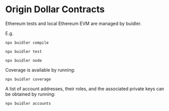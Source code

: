 Origin Dollar Contracts
=======================

Ethereum tests and local Ethereum EVM are managed by buidler.

E.g.

`npx buidler compile`

`npx buidler test`

`npx buidler node`

Coverage is available by running:

`npx buidler coverage`

A list of account addresses, their roles, and the associated private keys can be obtained by running:

`npx buidler accounts`
